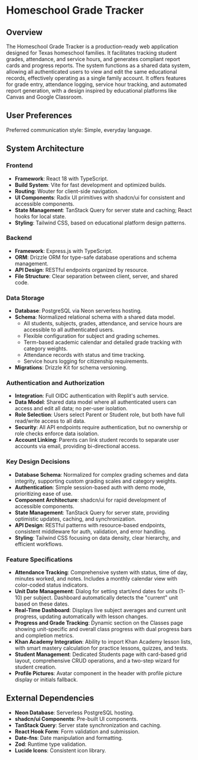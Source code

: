 # Homeschool Grade Tracker

## Overview
The Homeschool Grade Tracker is a production-ready web application designed for Texas homeschool families. It facilitates tracking student grades, attendance, and service hours, and generates compliant report cards and progress reports. The system functions as a shared data system, allowing all authenticated users to view and edit the same educational records, effectively operating as a single family account. It offers features for grade entry, attendance logging, service hour tracking, and automated report generation, with a design inspired by educational platforms like Canvas and Google Classroom.

## User Preferences
Preferred communication style: Simple, everyday language.

## System Architecture

### Frontend
- **Framework**: React 18 with TypeScript.
- **Build System**: Vite for fast development and optimized builds.
- **Routing**: Wouter for client-side navigation.
- **UI Components**: Radix UI primitives with shadcn/ui for consistent and accessible components.
- **State Management**: TanStack Query for server state and caching; React hooks for local state.
- **Styling**: Tailwind CSS, based on educational platform design patterns.

### Backend
- **Framework**: Express.js with TypeScript.
- **ORM**: Drizzle ORM for type-safe database operations and schema management.
- **API Design**: RESTful endpoints organized by resource.
- **File Structure**: Clear separation between client, server, and shared code.

### Data Storage
- **Database**: PostgreSQL via Neon serverless hosting.
- **Schema**: Normalized relational schema with a shared data model.
    - All students, subjects, grades, attendance, and service hours are accessible to all authenticated users.
    - Flexible configuration for subject and grading schemes.
    - Term-based academic calendar and detailed grade tracking with category weights.
    - Attendance records with status and time tracking.
    - Service hours logging for citizenship requirements.
- **Migrations**: Drizzle Kit for schema versioning.

### Authentication and Authorization
- **Integration**: Full OIDC authentication with Replit's auth service.
- **Data Model**: Shared data model where all authenticated users can access and edit all data; no per-user isolation.
- **Role Selection**: Users select Parent or Student role, but both have full read/write access to all data.
- **Security**: All API endpoints require authentication, but no ownership or role checks enforce data isolation.
- **Account Linking**: Parents can link student records to separate user accounts via email, providing bi-directional access.

### Key Design Decisions
- **Database Schema**: Normalized for complex grading schemes and data integrity, supporting custom grading scales and category weights.
- **Authentication**: Simple session-based auth with demo mode, prioritizing ease of use.
- **Component Architecture**: shadcn/ui for rapid development of accessible components.
- **State Management**: TanStack Query for server state, providing optimistic updates, caching, and synchronization.
- **API Design**: RESTful patterns with resource-based endpoints, consistent middleware for auth, validation, and error handling.
- **Styling**: Tailwind CSS focusing on data density, clear hierarchy, and efficient workflows.

### Feature Specifications
- **Attendance Tracking**: Comprehensive system with status, time of day, minutes worked, and notes. Includes a monthly calendar view with color-coded status indicators.
- **Unit Date Management**: Dialog for setting start/end dates for units (1-10) per subject. Dashboard automatically detects the "current" unit based on these dates.
- **Real-Time Dashboard**: Displays live subject averages and current unit progress, updating automatically with lesson changes.
- **Progress and Grade Tracking**: Dynamic section on the Classes page showing unit-specific and overall class progress with dual progress bars and completion metrics.
- **Khan Academy Integration**: Ability to import Khan Academy lesson lists, with smart mastery calculation for practice lessons, quizzes, and tests.
- **Student Management**: Dedicated Students page with card-based grid layout, comprehensive CRUD operations, and a two-step wizard for student creation.
- **Profile Pictures**: Avatar component in the header with profile picture display or initials fallback.

## External Dependencies
- **Neon Database**: Serverless PostgreSQL hosting.
- **shadcn/ui Components**: Pre-built UI components.
- **TanStack Query**: Server state synchronization and caching.
- **React Hook Form**: Form validation and submission.
- **Date-fns**: Date manipulation and formatting.
- **Zod**: Runtime type validation.
- **Lucide Icons**: Consistent icon library.